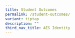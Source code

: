 ```yaml
---
title: Student Outcomes
permalink: /student-outcomes/
variant: tiptap
description: ""
third_nav_title: AES Identity
---
```

